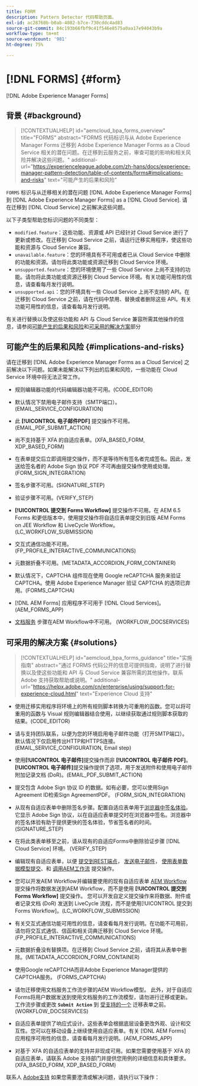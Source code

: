 ```yaml
---
title: FORM
description: Pattern Detector 代码帮助页面。
exl-id: ac28760b-b0ab-4082-b7ce-730cddc4ad83
source-git-commit: 84c193b66fbf9c41f546e8575a0aa17e94043b9a
workflow-type: tm+mt
source-wordcount: '981'
ht-degree: 75%

---
```


# [!DNL FORMS] {#form}

[!DNL Adobe Experience Manager Forms]

## 背景 {#background}

>[!CONTEXTUALHELP]
>id="aemcloud_bpa_forms_overview"
>title="FORMS"
>abstract="FORMS 代码标识与从 Adobe Experience Manager Forms 迁移到 Adobe Experience Manager Forms as a Cloud Service 相关的潜在问题。在迁移到云服务之前，审查可能的影响和相关风险并解决这些问题。"
>additional-url="https://experienceleague.adobe.com/zh-hans/docs/experience-manager-pattern-detection/table-of-contents/forms#implications-and-risks" text="可能产生的后果和风险"

`FORMS`  标识与从迁移相关的潜在问题 [!DNL Adobe Experience Manager Forms] 到 [!DNL Adobe Experience Manager Forms] as a [!DNL Cloud Service]. 请在迁移到 [!DNL Cloud Service] 之前解决这些问题。

以下子类型帮助您标识问题的不同类型：

* `modified.feature`：这些功能、资源或 API 已经针对 Cloud Service 进行了更新或修改。在迁移到 Cloud Service 之前，请运行迁移实用程序，使这些功能和资源与 Cloud Service 兼容。
* `unavailable.feature`：您的环境具有不可用或者已从 Cloud Service 中删除的功能和资源。请勿将此类功能或资源迁移到 Cloud Service 环境。
* `unsupported.feature`：您的环境使用了一些 Cloud Service 上尚不支持的功能。请勿将此类功能或资源迁移到 Cloud Service 环境。有关功能可用性的信息，请查看每月发行说明。
* `unsupported.api`：您的环境具有一些 Cloud Service 上尚不支持的 API。在迁移到 Cloud Service 之前，请在代码中禁用、替换或者删除这些 API。有关功能可用性的信息，请查看每月发行说明。

有关进行替换以及使这些功能和 API 与 Cloud Service 兼容所需其他操作的信息，请参阅[可能产生的后果和风险](#implications-and-risks)和[可采用的解决方案](#solutions)部分

## 可能产生的后果和风险 {#implications-and-risks}

请在迁移到 [!DNL Adobe Experience Manager Forms as a Cloud Service] 之前解决以下问题。如果未能解决以下列出的后果和风险，一些功能在 Cloud Service 环境中将无法正常工作。

* 规则编辑器功能的代码编辑器功能不可用。(CODE_EDITOR)

* 默认情况下禁用电子邮件支持（SMTP端口）。 (EMAIL_SERVICE_CONFIGURATION)

* 此 **[!UICONTROL 电子邮件PDF]** 提交操作不可用。 (EMAIL_PDF_SUBMIT_ACTION)

* 尚不支持基于 XFA 的自适应表单。(XFA_BASED_FORM, XDP_BASED_FORM)

* 在表单提交后立即调用提交操作，而不是等待所有签名者完成签名。因此，发送给签名者的 Adobe Sign 协议 PDF 不可再由提交操作使用或处理。(FORM_SIGN_INTEGRATION)

* 签名步骤不可用。(SIGNATURE_STEP)

* 验证步骤不可用。(VERIFY_STEP)

* **[!UICONTROL 提交到 Forms Workflow]** 提交操作不可用。在 AEM 6.5 Forms 和更低版本中，使用提交操作将自适应表单提交到旧版 AEM Forms on JEE Workflow 和 LiveCycle Workflow。(LC_WORKFLOW_SUBMISSION)

* 交互式通信功能不可用。 (FP_PROFILE_INTERACTIVE_COMMUNICATIONS)

* 元数据折叠不可用。(METADATA_ACCORDION_FORM_CONTAINER)

* 默认情况下，CAPTCHA 组件现在使用 Google reCAPTCHA 服务来验证 CAPTCHA。使用 Adobe Experience Manager 验证 CAPTCHA 的选项已弃用。(FORMS_CAPTCHA)

* [!DNL AEM Forms] 应用程序不可用于 [!DNL Cloud Services]。(AEM_FORMS_APP)

* [文档服务](https://experienceleague.adobe.com/en/docs/experience-manager-65/content/forms/install-aem-forms/osgi-installation/install-configure-document-services#deployment-topology) 步骤在AEM Workflow中不可用。 (WORKFLOW_DOCSERVICES)

## 可采用的解决方案 {#solutions}

>[!CONTEXTUALHELP]
>id="aemcloud_bpa_forms_guidance"
>title="实施指南"
>abstract="通过 FORMS 代码公开的信息可提供指南，说明了进行替换以及使这些功能和 API 与 Cloud Service 兼容所需的其他操作。联系 Adobe 支持获取帮助或说明。"
>additional-url="https://helpx.adobe.com/cn/enterprise/using/support-for-experience-cloud.html" text="Experience Cloud 支持"

* 使用迁移实用程序将环境上的所有规则脚本转换为可重用的函数。您可以将可重用的函数与 Visual 规则编辑器结合使用，以继续获取通过规则脚本获取的结果。(CODE_EDITOR)

* 请与支持团队联系，以便为您的环境启用电子邮件功能（打开SMTP端口）。 默认情况下仅启用传出HTTP和HTTPS连接。 (EMAIL_SERVICE_CONFIGURATION, Email step)

* 使用&#x200B;**[!UICONTROL 电子邮件]**&#x200B;提交操作而非 **[!UICONTROL 电子邮件 PDF]**。**[!UICONTROL 电子邮件]**&#x200B;提交操作提供了选项，用于发送附件和使用电子邮件附加记录文档 (DoR)。(EMAIL_PDF_SUBMIT_ACTION)

* 提交包含 Adobe Sign 协议 ID 的数据。如有必要，您可以使用Sign Agreement ID检索Sign AgreementPDF。 (FORM_SIGN_INTEGRATION)

* 从现有自适应表单中删除签名步骤。配置自适应表单用于[浏览器中签名体验](https://blog.developer.adobe.com/using-adobe-sign-to-e-sign-an-adaptive-form-heres-the-best-way-to-do-it-dc3e15f9b684)。它显示 Adobe Sign 协议，以在自适应表单提交时在浏览器中签名。浏览器中的签名体验有助于提供更快的签名体验，节省签名者的时间。(SIGNATURE_STEP)

* 在将此类表单移至之前，请从现有的自适应Forms中删除验证步骤 [!DNL Cloud Service] 环境。 (VERIFY_STEP)

* 编辑现有自适应表单，以便 [提交到REST端点](https://experienceleague.adobe.com/en/docs/experience-manager-cloud-service/content/forms/adaptive-forms-authoring/authoring-adaptive-forms-foundation-components/configure-submit-actions-and-metadata-submission/configuring-submit-actions#submit-to-rest-endpoint)， [发送电子邮件](https://experienceleague.adobe.com/en/docs/experience-manager-cloud-service/content/forms/adaptive-forms-authoring/authoring-adaptive-forms-foundation-components/configure-submit-actions-and-metadata-submission/configuring-submit-actions#send-email)， [使用表单数据模型提交](https://experienceleague.adobe.com/en/docs/experience-manager-cloud-service/content/forms/adaptive-forms-authoring/authoring-adaptive-forms-foundation-components/configure-submit-actions-and-metadata-submission/configuring-submit-actions#submit-using-form-data-model)、和 [调用AEM工作流](https://experienceleague.adobe.com/en/docs/experience-manager-cloud-service/content/forms/adaptive-forms-authoring/authoring-adaptive-forms-foundation-components/configure-submit-actions-and-metadata-submission/configuring-submit-actions#invoke-an-aem-workflow) 提交操作。

* 您可以开发AEM Workflow并编辑要使用的现有自适应表单 [AEM Workflow](https://experienceleague.adobe.com/en/docs/experience-manager-cloud-service/content/forms/adaptive-forms-authoring/authoring-adaptive-forms-foundation-components/configure-submit-actions-and-metadata-submission/configuring-submit-actions#invoke-an-aem-workflow) 提交操作将数据发送到AEM Workflow，而不是使用 **[!UICONTROL 提交到Forms Workflow]** 提交操作。 您可以开发自定义提交操作来将数据、附件或者记录文档 (DoR) 发送到 LiveCycle 流程，而不是使用[!UICONTROL 提交到 Forms Workflow]。(LC_WORKFLOW_SUBMISSION)

* 有关交互式通信功能可用性的信息，请查看每月发行说明。在功能不可用前，请勿将交互式通信、信函和相关词典迁移到 Cloud Service 环境。(FP_PROFILE_INTERACTIVE_COMMUNICATIONS)

* 元数据折叠没有替换项。在迁移到 Cloud Service 之前，请将其从表单中删除。(METADATA_ACCORDION_FORM_CONTAINER)

* 使用Google reCAPTCHA而非Adobe Experience Manager提供的CAPTCHA服务。 (FORMS_CAPTCHA)

* 请勿迁移使用文档服务工作流步骤的AEM Workflow模型。 此外，对于自适应Forms将用户数据发送到使用文档服务的工作流模型，请勿进行迁移或更新。工作流步骤或更改 **`Submit Action`** 到 [受支持的一个](https://experienceleague.adobe.com/en/docs/experience-manager-cloud-service/content/forms/adaptive-forms-authoring/authoring-adaptive-forms-foundation-components/configure-submit-actions-and-metadata-submission/configuring-submit-actions) 迁移表单之前。 (WORKFLOW_DOCSERVICES)

* 自适应表单提供了响应式设计。这些表单会根据底层设备更改外观、设计和交互性。您可以在移动设备上继续使用自适应表单。有关 [!DNL AEM Forms] 应用程序可用性的信息，请查看每月发行说明。(AEM_FORMS_APP)

* 对基于 XFA 的自适应表单的支持并非现成可用。如果您需要使用基于 XFA 的自适应表单，请联系 Adobe 支持部门并提供您用例的详细信息和具体要求。(XFA_BASED_FORM, XDP_BASED_FORM)

联系人 [Adobe支持](https://helpx.adobe.com/cn/enterprise/using/support-for-experience-cloud.html) 如果您需要澄清或解决问题，请执行以下操作：
